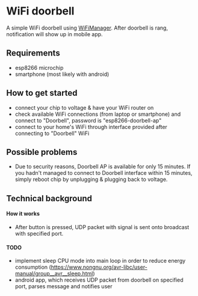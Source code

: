 # WiFi doorbell
A simple WiFi doorbell using [WiFiManager](https://github.com/tzapu/WiFiManager). After doorbell is rang, notification will show up in mobile app.

## Requirements
- esp8266 microchip
- smartphone (most likely with android)

## How to get started
- connect your chip to voltage & have your WiFi router on
- check available WiFi connections (from laptop or smartphone) and connect to "Doorbell", password is "esp8266-doorbell-ap"
- connect to your home's WiFi through interface provided after connecting to "Doorbell" WiFi

## Possible problems
- Due to security reasons, Doorbell AP is available for only 15 minutes. If you hadn't managed to connect to Doorbell interface within 15 minutes, simply reboot chip by unplugging & plugging back to voltage.

## Technical background

#### How it works
- After button is pressed, UDP packet with signal is sent onto broadcast with specified port.

#### TODO
- implement sleep CPU mode into main loop in order to reduce energy consumption (https://www.nongnu.org/avr-libc/user-manual/group__avr__sleep.html)
- android app, which receives UDP packet from doorbell on specified port, parses message and notifies user
